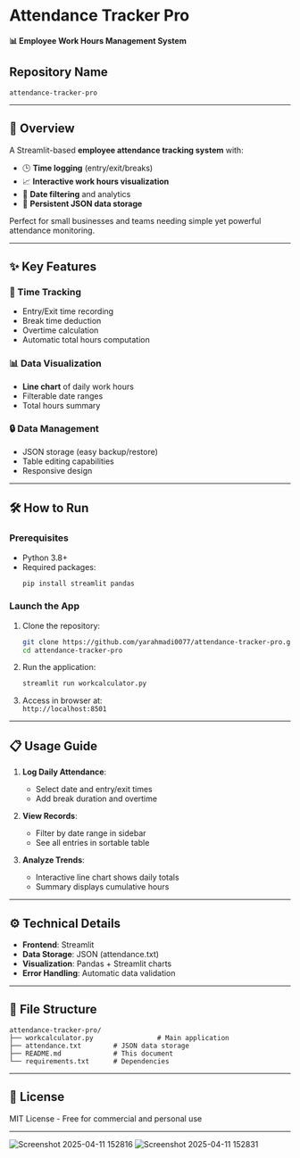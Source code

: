 # **Attendance Tracker Pro**  
**📊 Employee Work Hours Management System**  


## **Repository Name**  
`attendance-tracker-pro`  

---

## **📌 Overview**  
A Streamlit-based **employee attendance tracking system** with:  
- 🕒 **Time logging** (entry/exit/breaks)  
- 📈 **Interactive work hours visualization**  
- 📅 **Date filtering** and analytics  
- 💾 **Persistent JSON data storage**  

Perfect for small businesses and teams needing simple yet powerful attendance monitoring.

---

## **✨ Key Features**  

### **📝 Time Tracking**  
- Entry/Exit time recording  
- Break time deduction  
- Overtime calculation  
- Automatic total hours computation  

### **📊 Data Visualization**  
- **Line chart** of daily work hours  
- Filterable date ranges  
- Total hours summary  

### **🔒 Data Management**  
- JSON storage (easy backup/restore)  
- Table editing capabilities  
- Responsive design  

---

## **🛠️ How to Run**  

### **Prerequisites**  
- Python 3.8+  
- Required packages:  
  ```bash
  pip install streamlit pandas
  ```

### **Launch the App**  
1. Clone the repository:  
   ```bash
   git clone https://github.com/yarahmadi0077/attendance-tracker-pro.git
   cd attendance-tracker-pro
   ```

2. Run the application:  
   ```bash
   streamlit run workcalculator.py
   ```

3. Access in browser at:  
   `http://localhost:8501`

---

## **📋 Usage Guide**  

1. **Log Daily Attendance**:  
   - Select date and entry/exit times  
   - Add break duration and overtime  

2. **View Records**:  
   - Filter by date range in sidebar  
   - See all entries in sortable table  

3. **Analyze Trends**:  
   - Interactive line chart shows daily totals  
   - Summary displays cumulative hours  

---

## **⚙️ Technical Details**  
- **Frontend**: Streamlit  
- **Data Storage**: JSON (attendance.txt)  
- **Visualization**: Pandas + Streamlit charts  
- **Error Handling**: Automatic data validation  

---

## **📂 File Structure**  
```
attendance-tracker-pro/
├── workcalculator.py                # Main application
├── attendance.txt        # JSON data storage
├── README.md             # This document
└── requirements.txt      # Dependencies
```

---

## **📜 License**  
MIT License - Free for commercial and personal use  

---
![Screenshot 2025-04-11 152816](https://github.com/user-attachments/assets/aab9000e-fd59-4d2c-987a-f48a36d29b1f)
![Screenshot 2025-04-11 152831](https://github.com/user-attachments/assets/4195f06a-d509-4b00-91de-0abcd66b1ab8)

